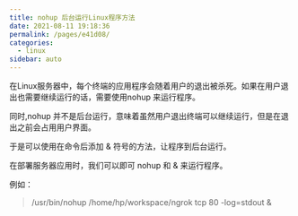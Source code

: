 ```yaml
---
title: nohup 后台运行Linux程序方法
date: 2021-08-11 19:18:36
permalink: /pages/e41d08/
categories:
  - linux
sidebar: auto
---
```



在Linux服务器中，每个终端的应用程序会随着用户的退出被杀死。如果在用户退出也需要继续运行的话，需要使用nohup 来运行程序。

同时,nohup 并不是后台运行，意味着虽然用户退出终端可以继续运行，但是在退出之前会占用用户界面。

于是可以使用在命令后添加 & 符号的方法，让程序到后台运行。


在部署服务器应用时，我们可以即可 nohup 和 & 来运行程序。

例如：

> /usr/bin/nohup /home/hp/workspace/ngrok tcp 80 -log=stdout &

